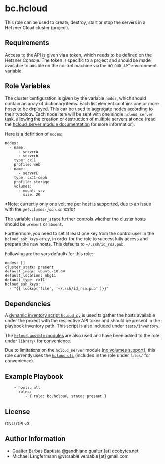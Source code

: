 bc.hcloud
=========

This role can be used to create, destroy, start or stop the servers
in a Hetzner Cloud cluster (project).


Requirements
------------

Access to the API is given via a token, which needs to be defined on the Hetzner
Console. The token is specific to a project and should be made available to
ansible on the control machine via the `HCLOUD_API` environment variable.


Role Variables
--------------

The cluster configuration is given by the variable `nodes`, which should contain
an array of dictionary items. Each list element contains one or more hosts to be
deployed. This can be used to aggregate nodes according to their typology. Each
node item will be sent with one single `hcloud_server` task, allowing the
creation or destruction of multiple servers at once (read the [hcloud_server
module
documentation](https://github.com/thetechnick/hcloud-ansible/blob/master/docs/hcloud_server.md)
for more information).

Here is a definition of `nodes`:

```
nodes:
  - name:
      - serverA
      - serverB
    type: cx11
    profile: web  
  - name:
      - serverC
    type: cx11-ceph
    profile: storage
    volumes:
      - mount: srv
        size: 20
```

*Note: currently only one volume per host is supported, due to an issue with the
*`getvolumes-json.sh` script*

The variable `cluster_state` further controls whether the cluster hosts should be
`present` or `absent`.

Furthermore, you need to set at least one key from the control user in the
`hcloud_ssh_keys` array, in order for the role to successfully access and
prepare the new hosts. This defaults to `~/.ssh/id_rsa.pub`.

Following are the vars defaults for this role:

```
nodes: []
cluster_state: present
default_image: ubuntu-18.04
default_location: nbg11
default_type: cx11
hcloud_ssh_keys:
  - "{{ lookup('file', '~/.ssh/id_rsa.pub' )}}"
```


Dependencies
------------

A [dynamic inventory script
`hcloud.py`](https://github.com/hg8496/ansible-hcloud-inventory/) is used to
gather the hosts available under the project with the respective API token and
should be present in the playbook inventory path. This script is also included
under `tests/inventory`.

The [`hcloud-ansible` modules](https://github.com/thetechnick/hcloud-ansible)
are also used and have been added to the role under `library/` for convenience.

Due to limitations on the `hcloud_server` module ([no volumes
support](https://github.com/thetechnick/hcloud-ansible/issues/26)), this role
currently uses the [`hcloud-cli`](https://github.com/hetznercloud/cli) (included
in the role under `files/` for convenience).


Example Playbook
----------------

```
    - hosts: all
      roles:
         - { role: bc.hcloud, state: present }
```


License
-------

GNU GPLv3


Author Information
------------------

* Gualter Barbas Baptista @gandhiano gualter [at] ecobytes.net
* Michael Langfermann @versable versable [at] gmail.com
